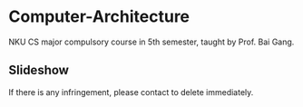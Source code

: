 # Computer-Architecture
NKU CS major compulsory course in 5th semester, taught by Prof. Bai Gang.

## Slideshow
If there is any infringement, please contact to delete immediately.
